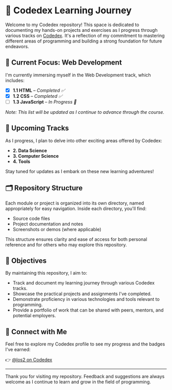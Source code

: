 # 🌟 Codedex Learning Journey

Welcome to my Codedex repository! This space is dedicated to documenting my hands-on projects and exercises as I progress through various tracks on [Codedex](https://www.codedex.io/). It's a reflection of my commitment to mastering different areas of programming and building a strong foundation for future endeavors.

## 🚀 Current Focus: Web Development

I'm currently immersing myself in the Web Development track, which includes:

- [x] **1.1 HTML** – *Completed ✅*
- [x] **1.2 CSS** – *Completed ✅*
- [ ] **1.3 JavaScript** – *In Progress 🚧*

*Note: This list will be updated as I continue to advance through the course.*

## 🧭 Upcoming Tracks

As I progress, I plan to delve into other exciting areas offered by Codedex:

- **2. Data Science**
- **3. Computer Science**
- **4. Tools**

Stay tuned for updates as I embark on these new learning adventures!

## 🗂 Repository Structure

Each module or project is organized into its own directory, named appropriately for easy navigation. Inside each directory, you'll find:

- Source code files
- Project documentation and notes
- Screenshots or demos (where applicable)

This structure ensures clarity and ease of access for both personal reference and for others who may explore this repository.

## 🎯 Objectives

By maintaining this repository, I aim to:

- Track and document my learning journey through various Codedex tracks.
- Showcase the practical projects and assignments I've completed.
- Demonstrate proficiency in various technologies and tools relevant to programming.
- Provide a portfolio of work that can be shared with peers, mentors, and potential employers.

## 🔗 Connect with Me

Feel free to explore my Codedex profile to see my progress and the badges I've earned:

👉 [@los2 on Codedex](https://www.codedex.io/@los2)

---

Thank you for visiting my repository. Feedback and suggestions are always welcome as I continue to learn and grow in the field of programming.

